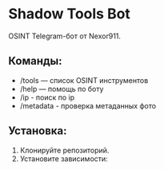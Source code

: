 # Shadow Tools Bot

OSINT Telegram-бот от Nexor911.

## Команды:
- /tools — список OSINT инструментов
- /help — помощь по боту
- /ip - поиск по ip
- /metadata - проверка метаданных фото

## Установка:
1. Клонируйте репозиторий.
2. Установите зависимости:
